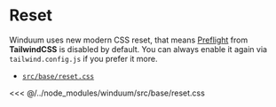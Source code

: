 # Reset
Winduum uses new modern CSS reset, that means [Preflight](https://tailwindcss.com/docs/preflight#border-styles-are-reset-globally) from **TailwindCSS** is disabled by default.
You can always enable it again via `tailwind.config.js` if you prefer it more.

* [`src/base/reset.css`](https://github.com/winduum/winduum/blob/main/src/base/reset.css)

<<< @/../node_modules/winduum/src/base/reset.css
